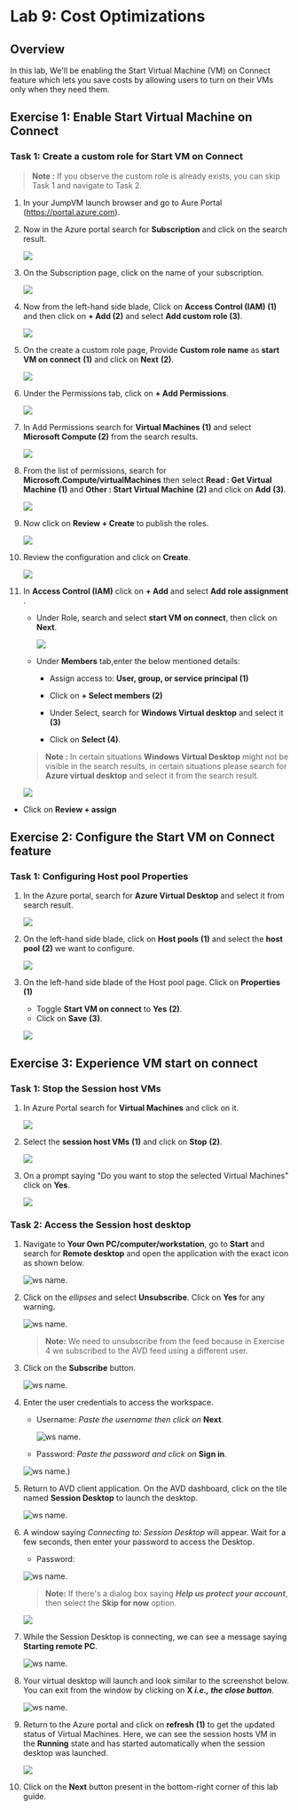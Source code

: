 # Lab 9: Cost Optimizations

## **Overview**

In this lab, We'll be enabling the Start Virtual Machine (VM) on Connect feature which lets you save costs by allowing users to turn on their VMs only when they need them.

## Exercise 1: Enable Start Virtual Machine on Connect

### Task 1: Create a custom role for Start VM on Connect

> **Note :** If you observe the custom role is already exists, you can skip Task 1 and navigate to Task 2.

1. In your JumpVM launch browser and go to Aure Portal (https://portal.azure.com).

1. Now in the Azure portal search for **Subscription** and click on the search result.

   ![](media/subscription-select-01.png)

1. On the Subscription page, click on the name of your subscription.

   ![](media/avdv220.png)
  
1. Now from the left-hand side blade, Click on **Access Control (IAM) (1)** and then click on **+ Add (2)** and select **Add custom role (3)**.

   ![](media/avdv221.png)

1. On the create a custom role page, Provide **Custom role name** as **start VM on connect** **(1)** and click on **Next** **(2)**.

   ![](media/2avd16.png)

1. Under the Permissions tab, click on **+ Add Permissions**.

   ![](media/avdv223.png)

1. In Add Permissions search for **Virtual Machines** **(1)** and select **Microsoft Compute (2)** from the search results.

   ![](media/avdv224.png)

1. From the list of permissions, search for **Microsoft.Compute/virtualMachines** then select **Read : Get Virtual Machine** **(1)** and **Other : Start Virtual Machine** **(2)** and click on **Add** **(3)**.

   ![](media/avdv225.png)
  
1. Now click on **Review + Create** to publish the roles.

   ![](media/avdv226.png)
  
1. Review the configuration and click on **Create**.

   ![](media/2avd110.png)

1. In **Access Control (IAM)** click on **+ Add**  and select **Add role assignment** .
  
   - Under Role, search and select **start VM on connect**, then click on **Next**.

     ![](media/startvm-v2.png)
     
   - Under **Members** tab,enter the below mentioned details:

      - Assign access to: 	**User, group, or service principal (1)**
  
      - Click on **+ Select members (2)**
     
      - Under Select, search for **Windows Virtual desktop** and select it **(3)**
      
      - Click on **Select (4)**.

    > **Note :** In certain situations **Windows Virtual Desktop** might not be visible in the search results, in certain situations please search for **Azure virtual desktop** and select it from the search result.
    
    ![](media/roleass-v2.png)
    
  - Click on **Review + assign**

## Exercise 2: Configure the Start VM on Connect feature

### Task 1: Configuring Host pool Properties

1. In the Azure portal, search for **Azure Virtual Desktop** and select it from search result.

   ![](media/avdv229.png)
  
1. On the left-hand side blade, click on **Host pools** **(1)** and select the **host pool** **(2)** we want to configure.

   ![](media/2avd112.png)
  
1. On the left-hand side blade of the Host pool page. Click on **Properties** **(1)**
  
   - Toggle **Start VM on connect** to **Yes** **(2)**.
   - Click on **Save** **(3)**.

   ![](media/2avd114.png)

## Exercise 3: Experience VM start on connect

### Task 1: Stop the Session host VMs

1. In Azure Portal search for **Virtual Machines** and click on it.

   ![](media/avdv232.png)

1. Select the **session host VMs** **(1)** and click on **Stop** **(2)**.

   ![](media/2avd115.png)
  
1. On a prompt saying "Do you want to stop the selected Virtual Machines" click on **Yes**.

   ![](media/2avd116.png)
  
### Task 2: Access the Session host desktop

1. Navigate to **Your Own PC/computer/workstation**, go to **Start** and search for **Remote desktop** and open the application with the exact icon as shown below.

   ![ws name.](media/137.png)
   
1. Click on the *ellipses* and select **Unsubscribe**. Click on **Yes** for any warning.

   ![ws name.](media/lb16.png)

   >**Note:** We need to unsubscribe from the feed because in Exercise 4 we subscribed to the AVD feed using a different user.

1. Click on the **Subscribe** button.

   ![ws name.](media/a49.png)

1. Enter the user credentials to access the workspace.

   - Username: *Paste the username*  **<inject key="AzureAdUserEmail" />** *then click on* **Next**.

     ![ws name.](media/95.png)
   
   - Password: *Paste the password*  **<inject key="AzureAdUserPassword" />** *and click on* **Sign in**.

    ![ws name.](media/96.png))

1. Return to AVD client application. On the AVD dashboard, click on the tile named **Session Desktop** to launch the desktop.

   ![ws name.](media/session%20desktop-v2.png)
   
1. A window saying *Connecting to: Session Desktop* will appear. Wait for a few seconds, then enter your password to access the Desktop.

   - Password: **<inject key="AzureAdUserPassword" />**
   
   ![ws name.](media/ch14.png)
   
   >**Note:** If there's a dialog box saying ***Help us protect your account***, then select the **Skip for now** option.
   
   ![](media/login.png)

1. While the Session Desktop is connecting, we can see a message saying **Starting remote PC**.

   ![ws name.](media/avdv235.png)

1. Your virtual desktop will launch and look similar to the screenshot below. You can exit from the window by clicking on **X *i.e., the close button***. 
        
   ![ws name.](../Azure-Virtual-Desktop-v3/media/sessiondesktop1.1.png)   
     
1. Return to the Azure portal and click on **refresh** **(1)** to get the updated status of Virtual Machines. Here, we can see the session hosts VM in the **Running** state and has started automatically when the session desktop was launched.

   ![](media/2avd117.png)
   

1. Click on the **Next** button present in the bottom-right corner of this lab guide.
